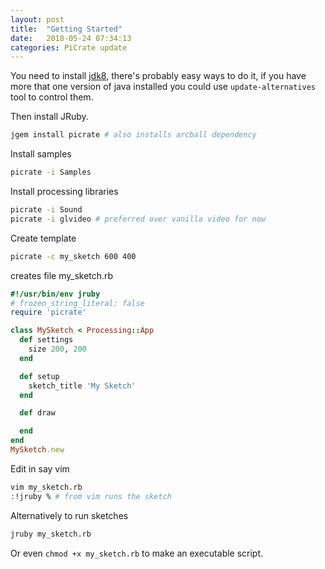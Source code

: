 ```yaml
---
layout: post
title:  "Getting Started"
date:   2018-05-24 07:34:13
categories: PiCrate update
---
```

You need to install [jdk8](https://www.raspinews.com/2017/07/02/installing-oracle-java-jdk-8-on-raspberry-pi/), there's probably easy ways to do it, if you have more that one version of java installed you could use `update-alternatives` tool to control them.

Then install JRuby.

```bash
jgem install picrate # also installs arcball dependency
```

Install samples

```bash
picrate -i Samples
```

Install processing libraries

```bash
picrate -i Sound
picrate -i glvideo # preferred over vanilla video for now
```

Create template

```bash
picrate -c my_sketch 600 400
```
creates file my_sketch.rb

```ruby
#!/usr/bin/env jruby
# frozen_string_literal: false
require 'picrate'

class MySketch < Processing::App
  def settings
    size 200, 200
  end

  def setup
    sketch_title 'My Sketch'
  end

  def draw

  end
end
MySketch.new

```

Edit in say vim
```bash
vim my_sketch.rb
:!jruby % # from vim runs the sketch
```

Alternatively to run sketches

```bash
jruby my_sketch.rb
```

Or even `chmod +x my_sketch.rb` to make an executable script.
